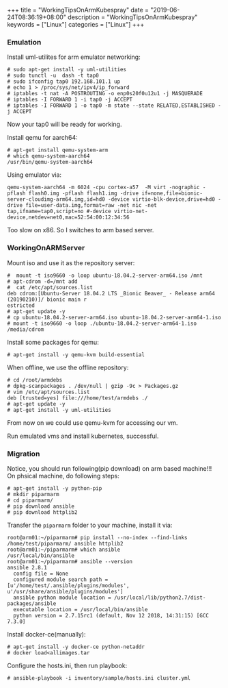 +++
title = "WorkingTipsOnArmKubespray"
date = "2019-06-24T08:36:19+08:00"
description = "WorkingTipsOnArmKubespray"
keywords = ["Linux"]
categories = ["Linux"]
+++
### Emulation
Install uml-utilites for arm emulator networking:    

```
# sudo apt-get install -y uml-utilities
# sudo tunctl -u  dash -t tap0
# sudo ifconfig tap0 192.168.101.1 up
# echo 1 > /proc/sys/net/ipv4/ip_forward
# iptables -t nat -A POSTROUTING -o enp0s20f0u12u1 -j MASQUERADE
# iptables -I FORWARD 1 -i tap0 -j ACCEPT
# iptables -I FORWARD 1 -o tap0 -m state --state RELATED,ESTABLISHED -j ACCEPT
```
Now your tap0 will be ready for working.   

Install qemu for aarch64:     

```
# apt-get install qemu-system-arm
# which qemu-system-aarch64
/usr/bin/qemu-system-aarch64
```

Using emulator via:    

```
qemu-system-aarch64 -m 6024 -cpu cortex-a57  -M virt -nographic -pflash flash0.img -pflash flash1.img -drive if=none,file=bionic-server-cloudimg-arm64.img,id=hd0 -device virtio-blk-device,drive=hd0 -drive file=user-data.img,format=raw -net nic -net tap,ifname=tap0,script=no #-device virtio-net-device,netdev=net0,mac=52:54:00:12:34:56
```

Too slow on x86. So I switches to arm based server.   

### WorkingOnARMServer
Mount iso and use it as the repository server:    

```
#  mount -t iso9660 -o loop ubuntu-18.04.2-server-arm64.iso /mnt
# apt-cdrom -d=/mnt add
#  cat /etc/apt/sources.list
deb cdrom:[Ubuntu-Server 18.04.2 LTS _Bionic Beaver_ - Release arm64 (20190210)]/ bionic main r
estricted
# apt-get update -y
# cp ubuntu-18.04.2-server-arm64.iso ubuntu-18.04.2-server-arm64-1.iso
# mount -t iso9660 -o loop ./ubuntu-18.04.2-server-arm64-1.iso /media/cdrom
```
Install some packages for qemu:    

```
# apt-get install -y qemu-kvm build-essential 
```
When offline, we use the offline repository:    

```
# cd /root/armdebs
# dpkg-scanpackages . /dev/null | gzip -9c > Packages.gz
# vim /etc/apt/sources.list
deb [trusted=yes] file:///home/test/armdebs ./
# apt-get update -y
# apt-get install -y uml-utilities
```
From now on we could use qemu-kvm for accessing our vm.    

Run emulated vms and install kubernetes, successful.    

### Migration
Notice, you should run following(pip download) on arm based machine!!!    
On phsical machine, do following steps:    

```
# apt-get install -y python-pip
# mkdir piparmarm
# cd piparmarm/
# pip download ansible
# pip download httplib2
```
Transfer the `piparmarm` folder to your machine, install it via:    

```
root@arm01:~/piparmarm# pip install --no-index --find-links /home/test/piparmarm/ ansible httplib2
root@arm01:~/piparmarm# which ansible
/usr/local/bin/ansible
root@arm01:~/piparmarm# ansible --version
ansible 2.8.1
  config file = None
  configured module search path = [u'/home/test/.ansible/plugins/modules', u'/usr/share/ansible/plugins/modules']
  ansible python module location = /usr/local/lib/python2.7/dist-packages/ansible
  executable location = /usr/local/bin/ansible
  python version = 2.7.15rc1 (default, Nov 12 2018, 14:31:15) [GCC 7.3.0]
```
Install docker-ce(manually):     

```
# apt-get install -y docker-ce python-netaddr
# docker load<allimages.tar
```
Configure the hosts.ini, then run playbook:    

```
# ansible-playbook -i inventory/sample/hosts.ini cluster.yml
```

